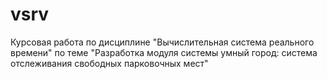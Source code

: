 # vsrv
Курсовая работа по дисциплине "Вычислительная система реального времени" по теме "Разработка модуля системы умный город: система отслеживания свободных парковочных мест"
